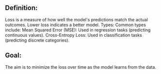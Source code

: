 ## Definition: 
Loss is a measure of how well the model's predictions match the actual outcomes. Lower loss indicates a better model. Types: Common types include: Mean Squared Error (MSE): Used in regression tasks (predicting continuous values). Cross-Entropy Loss: Used in classification tasks (predicting discrete categories). 
## Goal: 
The aim is to minimize the loss over time as the model learns from the data.